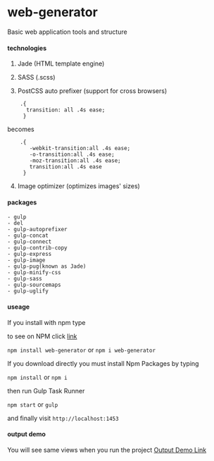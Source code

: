 # web-generator
Basic web application tools and structure

#### technologies
1) Jade (HTML template engine)

2) SASS (.scss)

3) PostCSS auto prefixer (support for cross browsers)

```
    .{
      transition: all .4s ease;
     }
```
becomes
```   
    .{
       -webkit-transition:all .4s ease;
       -o-transition:all .4s ease;
       -moz-transition:all .4s ease;
       transition:all .4s ease
     }
```
4) Image optimizer (optimizes images' sizes)



#### packages
```
- gulp
- del
- gulp-autoprefixer
- gulp-concat
- gulp-connect
- gulp-contrib-copy
- gulp-express
- gulp-image
- gulp-pug(known as Jade)
- gulp-minify-css
- gulp-sass
- gulp-sourcemaps
- gulp-uglify
```
#### useage

If you install with npm type 

to see on NPM click <a href='https://www.npmjs.com/package/web-generator' target="_blank">link</a>

`npm install web-generator` or `npm i web-generator`

If you download directly you must install Npm Packages by typing

`npm install` or `npm i`

then run Gulp Task Runner

`npm start` or `gulp`

and finally visit `http://localhost:1453`

#### output demo
You will see same views when you run the project
[Output Demo Link](http://ozluy.github.io/projects/web-generator/)
